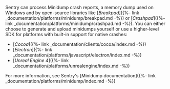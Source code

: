 Sentry can process Minidump crash reports, a memory dump used on Windows and by open-source libraries like [_Breakpad_]({%- link _documentation/platforms/minidump/breakpad.md -%}) or [_Crashpad_]({%- link _documentation/platforms/minidump/crashpad.md -%}). You can either choose to generate and upload minidumps yourself or use a higher-level SDK for platforms with built-in support for native crashes:

-   [_Cocoa_]({%- link _documentation/clients/cocoa/index.md -%})
-   [_Electron_]({%- link _documentation/platforms/javascript/electron/index.md -%})
-   [_Unreal Engine 4_]({%- link _documentation/platforms/unrealengine/index.md -%})

For more information, see Sentry's [Minidump documentation]({%- link _documentation/platforms/minidump/index.md -%})